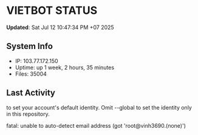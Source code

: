 # VIETBOT STATUS
**Updated**: Sat Jul 12 10:47:34 PM +07 2025

## System Info
- IP: 103.77.172.150
- Uptime: up 1 week, 2 hours, 35 minutes
- Files: 35004

## Last Activity

to set your account's default identity.
Omit --global to set the identity only in this repository.

fatal: unable to auto-detect email address (got 'root@vinh3690.(none)')
